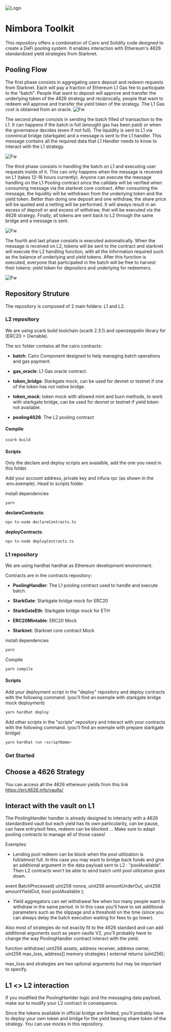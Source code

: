 ![Logo](public/logo.png)


# Nimbora Toolkit

This repository offers a combination of Cairo and Solidity code designed to create a DeFi pooling system. It enables interaction with Ethereum's 4626 standardized yield strategies from Starknet.


## Pooling Flow

The first phase consists in aggregating users deposit and redeem requests from Starknet. Each will pay a fraction of Ethereum L1 Gas fee to participate to the "batch". People that want to deposit will approve and transfer the underlying token of the 4626 strategy and reciprocally, people that want to redeem will approve and transfer the yield token of the strategy .The L1 Gas cost is obtained from an oracle.
![Fw](public/phase_1.png)

The second phase consists in sending the batch filled of transaction to the L1. It can happens if the batch is full (enought gas has been paid) or when the governance decides (even if not full). The liquidity is sent to L1 via conninical bridge (starkgate) and a message is sent to the L1 handler. This message contains all the required data that L1 Handler needs to know to interact with the L1 strategy. 

![Fw](public/phase_2.png)

The third phase consists in handling the batch on L1 and executing user requests inside of it. This can only happens when the message is received on L1 (takes 12-16 hours currently). Anyone can execute the message handling on the L1 Pooling contract since the calldata will be verified when consuming message via the starknet core contract. After consuming the message, the liquidity will be withdrawn from the underlying token and the yield token. Better than doing one deposit and one withdraw, the share price will be quoted and a netting will be performed. It will always result in an excess of deposit or and excess of withdraw, that will be executed via the 4626 strategy. Finally, all tokens are sent back to L2 through the same bridge and a message is sent.

![Fw](public/phase_3.png)

The fourth and last phase consists is executed automatically. When the message is received on L2, tokens will be sent to the contract and starknet will execute the L2 handling function, with all the information required such as the balance of underlying and yield tokens. After this function is executed, everyone that participated in the batch will be free to harvest their tokens: yield token for depositors and underlying for redeemers.

![Fw](public/phase_4.png)



## Repository Struture

The repository is composed of 2 main folders: L1 and L2.

### L2 repository

We are using scarb build toolchain (scarb 2.3.1) and openzeppelin library for (ERC20 + Ownable). 

The src folder contains all the cairo contracts: 

- **batch**: Cairo Component designed to help managing batch operations and gas payment.

- **gas_oracle**: L1 Gas oracle contract.

- **token_bridge**: Starkgate mock, can be used for devnet or testnet if one of the token has not native bridge.

- **token_mock**: token mock with allowed mint and burn methods, to work with starkgate bridge, can be used for devnet or testnet if yield token not available.

- **pooling4626**: The L2 pooling contract


#### Compile

```sh
scarb build
```

#### Scripts

Only the declare and deploy scripts are avaialble, add the one you need in this folder.

Add your account address, private key and infura rpc (as shown in the .env.exemple). Head to scripts folder.

install dependencies

```sh
yarn
```

**declareContracts**: 

```sh
npx ts-node declareContracts.ts
```
**deployContracts**: 

```sh
npx ts-node deployContracts.ts
```


### L1 repository

We are using hardhat hardhat as Ethereum development environment.

Contracts are in the contracts repository: 

- **PoolingHandler**: The L1 pooling contract used to handle and execute batch.

- **StarkGate**: Starkgate bridge mock for ERC20

- **StarkGateEth**: Starkgate bridge mock for ETH

- **ERC20Mintable**: ERC20 Mock

- **Starknet**: Starknet core contract Mock

install dependencies

```sh
yarn
```

Compile

```sh
yarn compile
```

#### Scripts

Add your deployment script in the "deploy" repository and deploy contracts with the following command. (you'll find an exemple with starkgate bridge mock deployment)

```sh
yarn hardhat deploy
```

Add other scripts in the "scripts" repository and interact with your contracts with the following command. (you'll find an exemple with prepare starkgate bridge)

```sh
yarn hardhat run <scriptName>
```


### Get Started

## Choose a 4626 Strategy

You can access all the 4626 ethereum yields from this link
https://erc4626.info/vaults/

## Interact with the vault on L1

The PoolingHandler handler is already designed to interacty with a 4626 standardised vault but each yield has its own particularity, can be pause, can have entry/exit fees, redeem can be blocked ...
Make sure to adapt pooling contracts to manage all of those cases! 

Exemples: 

- Lending pool redeem can be block when the pool utilization is full/almost full. In this case you may want to bridge back funds and give an additional argument in the data payload sent to L2 : "poolAvailable". Then L2 contracts won't be able to send batch until pool utilization goes down.

event BatchProcessed(
        uint256 nonce,
        uint256 amountUnderOut,
        uint256 amountYieldOut,
        bool poolAvailable
    );

- Yield aggregators can set withdrawal fee when too many people want to withdraw in the same period. In In this case you'll have to set additional parameters such as the slippage and a threshold on the time (since you can always delay the batch execution waiting for fees to go lower).

Also most of strategies do not exactly fit to the 4626 standard and can add additional arguments such as yearn vaults V2, you'll probably have to change the way PoolingHandler contract interact with the yield.

function withdraw(
    uint256 assets,
    address receiver,
    address owner,
    uint256 max_loss,
    address[] memory strategies
) external returns (uint256);


max_loss and strategies are two optional arguments but may be important to specify. 


## L1 <> L2 interaction

If you modified the PoolingHanlder logic and the messaging data payload, make sur to modify your L2 contract in consequence. 

Since the tokens available in official bridge are limited, you'll probably have to deploy your own token and bridge for the yield bearing share token of the strategy. You can use mocks in this repository.



